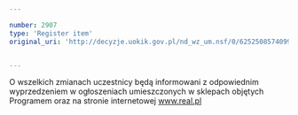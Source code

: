 ```yaml
---

number: 2907
type: 'Register item'
original_uri: 'http://decyzje.uokik.gov.pl/nd_wz_um.nsf/0/6252508574099E00C12579B3003E836D?OpenDocument'


---
```


O wszelkich zmianach uczestnicy będą informowani z odpowiednim wyprzedzeniem w ogłoszeniach umieszczonych w sklepach objętych Programem oraz na stronie internetowej www.real.pl
